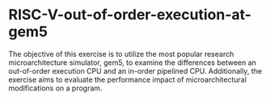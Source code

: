 # RISC-V-out-of-order-execution-at-gem5
The objective of this exercise is to utilize the most popular research microarchitecture simulator, gem5, to examine the differences between an out-of-order execution CPU and an in-order pipelined CPU. Additionally, the exercise aims to evaluate the performance impact of microarchitectural modifications on a program.
